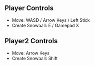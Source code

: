 ## Player Controls

- Move: WASD / Arrow Keys / Left Stick
- Create Snowball: E / Gamepad X

## Player2 Controls

- Move: Arrow Keys
- Create Snowball: Shift
